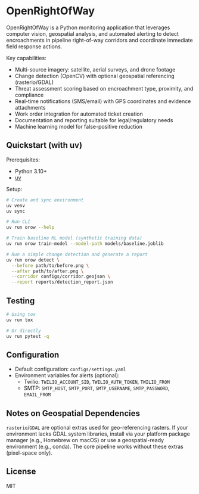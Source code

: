# OpenRightOfWay

OpenRightOfWay is a Python monitoring application that leverages computer vision, geospatial analysis, and automated alerting to detect encroachments in pipeline right-of-way corridors and coordinate immediate field response actions.

Key capabilities:
- Multi-source imagery: satellite, aerial surveys, and drone footage
- Change detection (OpenCV) with optional geospatial referencing (rasterio/GDAL)
- Threat assessment scoring based on encroachment type, proximity, and compliance
- Real-time notifications (SMS/email) with GPS coordinates and evidence attachments
- Work order integration for automated ticket creation
- Documentation and reporting suitable for legal/regulatory needs
- Machine learning model for false-positive reduction

## Quickstart (with uv)

Prerequisites:
- Python 3.10+
- [uv](https://docs.astral.sh/uv/)

Setup:

```bash
# Create and sync environment
uv venv
uv sync

# Run CLI
uv run orow --help

# Train baseline ML model (synthetic training data)
uv run orow train-model --model-path models/baseline.joblib

# Run a simple change detection and generate a report
uv run orow detect \
  --before path/to/before.png \
  --after path/to/after.png \
  --corridor configs/corridor.geojson \
  --report reports/detection_report.json
```

## Testing

```bash
# Using tox
uv run tox

# Or directly
uv run pytest -q
```

## Configuration

- Default configuration: `configs/settings.yaml`
- Environment variables for alerts (optional):
  - Twilio: `TWILIO_ACCOUNT_SID`, `TWILIO_AUTH_TOKEN`, `TWILIO_FROM`
  - SMTP: `SMTP_HOST`, `SMTP_PORT`, `SMTP_USERNAME`, `SMTP_PASSWORD`, `EMAIL_FROM`

## Notes on Geospatial Dependencies

`rasterio`/`GDAL` are optional extras used for geo-referencing rasters. If your environment lacks GDAL system libraries, install via your platform package manager (e.g., Homebrew on macOS) or use a geospatial-ready environment (e.g., conda). The core pipeline works without these extras (pixel-space only).

## License

MIT
